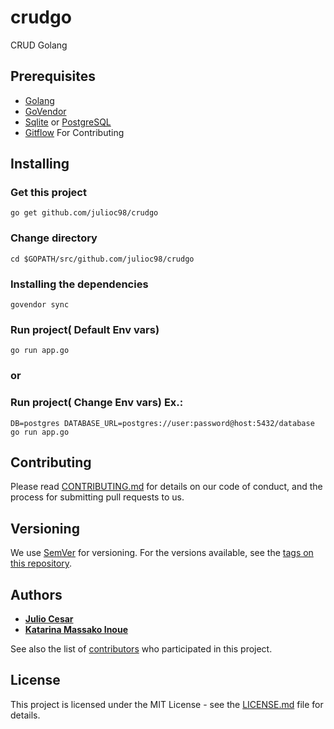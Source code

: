 # crudgo
CRUD Golang


## Prerequisites

* [Golang](https://github.com/golang/go) 
* [GoVendor](https://github.com/kardianos/govendor)
* [Sqlite](https://www.sqlite.org/index.html) or [PostgreSQL](https://www.postgresql.org/)
* [Gitflow](https://github.com/nvie/gitflow) For Contributing


## Installing

### Get this project

```
go get github.com/julioc98/crudgo
```
### Change directory

```
cd $GOPATH/src/github.com/julioc98/crudgo
```

### Installing the dependencies

```
govendor sync
``` 

### Run project( Default Env vars)

```
go run app.go
```

### or

### Run project( Change Env vars) Ex.:

```
DB=postgres DATABASE_URL=postgres://user:password@host:5432/database go run app.go
```

## Contributing

Please read [CONTRIBUTING.md](https://github.com/julioc98/crudgo/blob/master/CONTRIBUTING.md) for details on our code of conduct, and the process for submitting pull requests to us.

## Versioning

We use [SemVer](http://semver.org/) for versioning. For the versions available, see the [tags on this repository](https://github.com/julioc98/crudgo/tags).

## Authors

* **[Julio Cesar](https://julioc98.github.io)**
* **[Katarina Massako Inoue](https://github.com/katarinamai)**

See also the list of [contributors](https://github.com/julioc98/crudgo/contributors) who participated in this project.

## License

This project is licensed under the MIT License - see the [LICENSE.md](LICENSE.md) file for details.